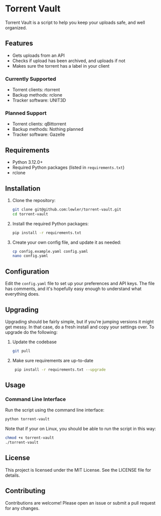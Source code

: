 # Torrent Vault

Torrent Vault is a script to help you keep your uploads safe, and well organized.

## Features

- Gets uploads from an API
- Checks if upload has been archived, and uploads if not
- Makes sure the torrent has a label in your client

### Currently Supported

- Torrent clients: rtorrent
- Backup methods: rclone
- Tracker software: UNIT3D

### Planned Support

- Torrent clients: qBittorrent
- Backup methods: Nothing planned
- Tracker software: Gazelle

## Requirements

- Python 3.12.0+
- Required Python packages (listed in `requirements.txt`)
- rclone

## Installation

1. Clone the repository:
    ```sh
    git clone git@github.com:lewler/torrent-vault.git
    cd torrent-vault
    ```

2. Install the required Python packages:
    ```sh
    pip install -r requirements.txt
    ```

3. Create your own config file, and update it as needed:
    ```sh
    cp config.example.yaml config.yaml
    nano config.yaml
    ```

## Configuration

Edit the `config.yaml` file to set up your preferences and API keys. The file has comments, and it's hopefully easy enough to understand what everything does.

## Upgrading

Upgrading should be fairly simple, but if you're jumping versions it might get messy. In that case, do a fresh install and copy your settings over. To upgrade do the following:

1. Update the codebase
    ```sh
    git pull
    ````

2. Make sure requirements are up-to-date
    ```sh
     pip install -r requirements.txt --upgrade
    ```

## Usage

### Command Line Interface

Run the script using the command line interface:

```sh
python torrent-vault
```

Note that if your on Linux, you should be able to run the script in this way:
```sh
chmod +x torrent-vault
./torrent-vault
```

## License

This project is licensed under the MIT License. See the LICENSE file for details.

## Contributing

Contributions are welcome! Please open an issue or submit a pull request for any changes.
